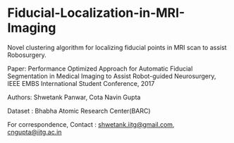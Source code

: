 # Fiducial-Localization-in-MRI-Imaging
Novel clustering algorithm for localizing fiducial points in MRI scan to assist Robosurgery.

Paper: Performance Optimized Approach for Automatic Fiducial Segmentation in Medical Imaging to Assist Robot-guided Neurosurgery, IEEE EMBS International Student Conference, 2017

Authors: Shwetank Panwar, Cota Navin Gupta

Dataset : Bhabha Atomic Research Center(BARC)

For correspondence, Contact : shwetank.iitg@gmail.com, cngupta@iitg.ac.in
